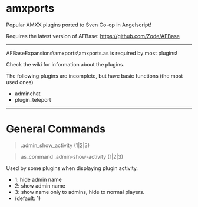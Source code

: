 # amxports
Popular AMXX plugins ported to Sven Co-op in Angelscript!

Requires the latest version of AFBase: https://github.com/Zode/AFBase

***

AFBaseExpansions\amxports\amxports.as
is required by most plugins!

Check the wiki for information about the plugins.

The following plugins are incomplete, but have basic functions (the most used ones)
* adminchat
* plugin_teleport

***

# General Commands

> .admin_show_activity (1|2|3)

> as_command .admin-show-activity (1|2|3)

Used by some plugins when displaying plugin activity.

* 1: hide admin name
* 2: show admin name
* 3: show name only to admins, hide to normal players.
* (default: 1)

